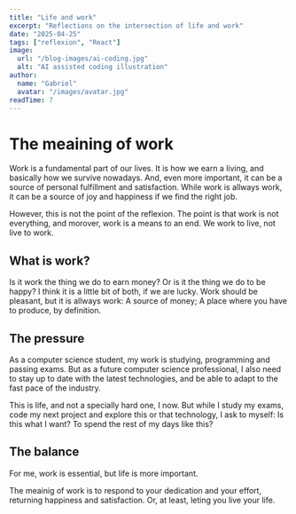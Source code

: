 ```yaml
---
title: "Life and work"
excerpt: "Reflections on the intersection of life and work"
date: "2025-04-25"
tags: ["reflexion", "React"]
image:
  url: "/blog-images/ai-coding.jpg"
  alt: "AI assisted coding illustration"
author:
  name: "Gabriel"
  avatar: "/images/avatar.jpg"
readTime: 7
---
```


# The meaining of work

Work is a fundamental part of our lives. It is how we earn a living, and basically how we survive nowadays. 
And, even more important, it can be a source of personal fulfillment and satisfaction. While work is allways 
work, it can be a source of joy and happiness if we find the right job.

However, this is not the point of the reflexion. The point is that work is not everything, and morover, 
work is a means to an end.
We work to live, not live to work.

## What is work?

Is it work the thing we do to earn money? Or is it the thing we do to be happy? 
I think it is a little bit of both, if we are lucky. Work should be pleasant, but 
it is allways work: A source of money; A place where you have to produce, by definition.

## The pressure 

As a computer science student, my work is studying, programming and passing exams. But as a 
future computer science professional, I also need to stay up to date with the latest technologies,
and be able to adapt to the fast pace of the industry. 

This is life, and not a specially hard one, I now. But while I study my exams, code my next project
and explore this or that technology, I ask to myself:
Is this what I want? To spend the rest of my days like this?

## The balance

For me, work is essential, but life is more important. 

The meainig of work is to respond to your dedication and your effort, 
returning happiness and satisfaction. Or, at least, leting you live your life.